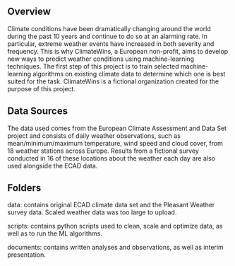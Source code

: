 ## Overview

Climate conditions have been dramatically changing around the world during the past 10 years and continue to do so at an alarming rate. In particular, extreme weather events have increased in both severity and frequency. This is why ClimateWins, a European non-profit, aims to develop new ways to predict weather conditions using machine-learning techniques. 
The first step of this project is to train selected machine-learning algorithms on existing climate data to determine which one is best suited for the task.
ClimateWins is a fictional organization created for the purpose of this project. 

## Data Sources

The data used comes from the European Climate Assessment and Data Set project and consists of daily weather observations, such as mean/minimum/maximum temperature, wind speed and cloud cover, from 18 weather stations across Europe. 
Results from a fictional survey conducted in 16 of these locations about the weather each day are also used alongside the ECAD data.

## Folders 

data: contains original ECAD climate data set and the Pleasant Weather survey data. Scaled weather data was too large to upload.

scripts: contains python scripts used to clean, scale and optimize data, as well as to run the ML algorithms.

documents: contains written analyses and observations, as well as interim presentation.
